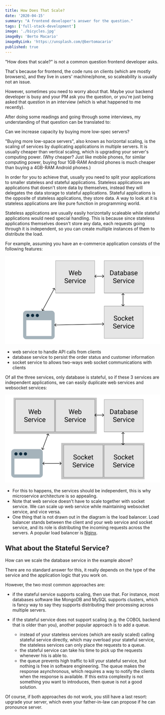 ```yaml
---
title: How Does That Scale?
date: '2020-04-15'
summary: "A frontend developer's answer for the question."
tags: ['full-stack-development']
image: './bicycles.jpg'
imageBy: 'Berto Macario'
imageByLink: 'https://unsplash.com/@bertomacario'
published: true
---
```


"How does that scale?" is not a common question frontend developer asks.

That's because for frontend, the code runs on clients (which are mostly browsers), and they live in users' machine/phone, so scaleability is usually not an issue.

However, sometimes you need to worry about that. Maybe your backend developer is busy and your PM ask you the question, or you're just being asked that question in an interview (which is what happened to me recently).

After doing some readings and going through some interviews, my understanding of that question can be translated to:

<p class="text-2xl px-4 py-2 border-2 rounded">Can we increase capacity by buying more low-spec servers?</p>

"Buying more low-space servers", also known as horizontal scaling, is the scaling of services by duplicating applications in multiple servers. It is usually cheaper than vertical scaling, which is upgrading your server's computing power. (Why cheaper? Just like mobile phones, for similar computing power, buying four 1GB-RAM Android phones is much cheaper than buying a 4GB-RAM Android phones.)

In order for you to achieve that, usually you need to split your applications to smaller stateless and stateful applications. Stateless applications are applications that doesn't store data by themselves, instead they will delegates the data storage to stateful applications. Stateful applications is the opposite of stateless applications, they store data. A way to look at it is stateless applications are like pure function in programming world.

Stateless applications are usually easily horizontally scaleable while stateful applications would need special handling. This is because since stateless applications themselves doesn't store any data, each requests going through it is independent, so you can create multiple instances of them to distribute the load.

For example, assuming you have an e-commerce application consists of the following features:

![Architecture consistsing of a web service, a database service, and a websocket service](simple-architecture.png)

- web service to handle API calls from clients
- database service to persist the order status and customer information
- socket service to allows two-ways web socket communications with clients

Of all the three services, only database is stateful, so if these 3 services are independent applications, we can easily duplicate web services and websocket services:

![Architecture consistsing of web service with multiple instances, a database service, and websocket service with multiple instances](simple-architecture-scaled.png)

- For this to happens, the services should be independent, this is why microservice architecture is so appealing.
- Note that web service doesn't have to scale together with socket service. We can scale up web service while maintaining websocket service, and vice versa.
- One thing that is not drawn out in the diagram is the load balancer. Load balancer stands between the client and your web service and socket service, and its role is distributing the incoming requests across the servers. A popular load balancer is [Nginx](https://www.nginx.com/).

## What about the Stateful Service?

How can we scale the database service in the example above?

There are no standard answer for this, it really depends on the type of the service and the application logic that you work on.

However, the two most common approaches are:

- if the stateful service supports scaling, then use that. For instance, most databases software like MongoDB and MySQL supports clusters, which is fancy way to say they supports distributing their processing across multiple servers.

- if the stateful service does not support scaling (e.g. the COBOL backend that is older than you), another popular approach is to add a queue.

  - instead of your stateless services (which are easily scaled) calling stateful service directly, which may overload your stateful service, the stateless services can only place the requests to a queue.
  - the stateful service can take his time to pick up the requests whenever his is able to.
  - the queue prevents high traffic to kill your stateful service, but nothing is free in software engineering. The queue makes the response asynchronous, which requires a way to notify the clients when the response is available. If this extra complexity is not something you want to introduces, then queue is not a good solution.

Of course, if both approaches do not work, you still have a last resort: upgrade your server, which even your father-in-law can propose if he can pronounce server.
